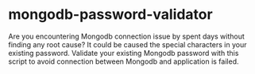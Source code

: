 # mongodb-password-validator
Are you encountering Mongodb connection issue by spent days without finding any root cause? 
It could be caused the special characters in your existing password.
Validate your existing Mongodb password with this script to avoid connection between Mongodb and application is failed. 
